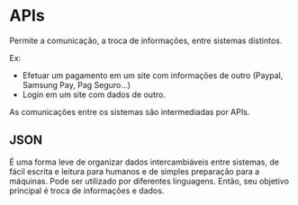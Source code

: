 # APIs

Permite a comunicação, a troca de informações, entre sistemas distintos. 

Ex: 

* Efetuar um pagamento em um site com informações de outro (Paypal, Samsung Pay, Pag Seguro...)
* Login em um site com dados de outro.

As comunicações entre os sistemas são intermediadas por APIs.

## JSON

É uma forma leve de organizar dados intercambiáveis entre sistemas, de fácil escrita e leitura para humanos e de simples preparação para a máquinas. Pode ser utilizado por diferentes linguagens. Então, seu objetivo principal é troca de informações e dados.